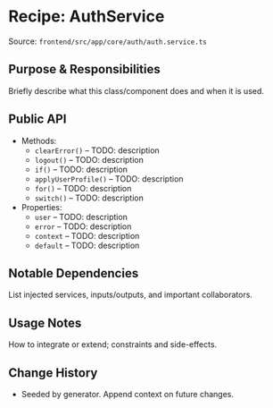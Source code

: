 # Recipe: AuthService

Source: `frontend/src/app/core/auth/auth.service.ts`

## Purpose & Responsibilities
Briefly describe what this class/component does and when it is used.

## Public API
- Methods:
  - `clearError()` – TODO: description
  - `logout()` – TODO: description
  - `if()` – TODO: description
  - `applyUserProfile()` – TODO: description
  - `for()` – TODO: description
  - `switch()` – TODO: description
- Properties:
  - `user` – TODO: description
  - `error` – TODO: description
  - `context` – TODO: description
  - `default` – TODO: description

## Notable Dependencies
List injected services, inputs/outputs, and important collaborators.

## Usage Notes
How to integrate or extend; constraints and side-effects.

## Change History
- Seeded by generator. Append context on future changes.
